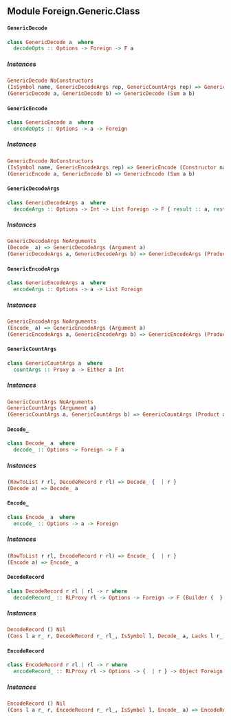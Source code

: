 ## Module Foreign.Generic.Class

#### `GenericDecode`

``` purescript
class GenericDecode a  where
  decodeOpts :: Options -> Foreign -> F a
```

##### Instances
``` purescript
GenericDecode NoConstructors
(IsSymbol name, GenericDecodeArgs rep, GenericCountArgs rep) => GenericDecode (Constructor name rep)
(GenericDecode a, GenericDecode b) => GenericDecode (Sum a b)
```

#### `GenericEncode`

``` purescript
class GenericEncode a  where
  encodeOpts :: Options -> a -> Foreign
```

##### Instances
``` purescript
GenericEncode NoConstructors
(IsSymbol name, GenericEncodeArgs rep) => GenericEncode (Constructor name rep)
(GenericEncode a, GenericEncode b) => GenericEncode (Sum a b)
```

#### `GenericDecodeArgs`

``` purescript
class GenericDecodeArgs a  where
  decodeArgs :: Options -> Int -> List Foreign -> F { result :: a, rest :: List Foreign, next :: Int }
```

##### Instances
``` purescript
GenericDecodeArgs NoArguments
(Decode_ a) => GenericDecodeArgs (Argument a)
(GenericDecodeArgs a, GenericDecodeArgs b) => GenericDecodeArgs (Product a b)
```

#### `GenericEncodeArgs`

``` purescript
class GenericEncodeArgs a  where
  encodeArgs :: Options -> a -> List Foreign
```

##### Instances
``` purescript
GenericEncodeArgs NoArguments
(Encode_ a) => GenericEncodeArgs (Argument a)
(GenericEncodeArgs a, GenericEncodeArgs b) => GenericEncodeArgs (Product a b)
```

#### `GenericCountArgs`

``` purescript
class GenericCountArgs a  where
  countArgs :: Proxy a -> Either a Int
```

##### Instances
``` purescript
GenericCountArgs NoArguments
GenericCountArgs (Argument a)
(GenericCountArgs a, GenericCountArgs b) => GenericCountArgs (Product a b)
```

#### `Decode_`

``` purescript
class Decode_ a  where
  decode_ :: Options -> Foreign -> F a
```

##### Instances
``` purescript
(RowToList r rl, DecodeRecord r rl) => Decode_ {  | r }
(Decode a) => Decode_ a
```

#### `Encode_`

``` purescript
class Encode_ a  where
  encode_ :: Options -> a -> Foreign
```

##### Instances
``` purescript
(RowToList r rl, EncodeRecord r rl) => Encode_ {  | r }
(Encode a) => Encode_ a
```

#### `DecodeRecord`

``` purescript
class DecodeRecord r rl | rl -> r where
  decodeRecord_ :: RLProxy rl -> Options -> Foreign -> F (Builder {  } ({  | r }))
```

##### Instances
``` purescript
DecodeRecord () Nil
(Cons l a r_ r, DecodeRecord r_ rl_, IsSymbol l, Decode_ a, Lacks l r_) => DecodeRecord r (Cons l a rl_)
```

#### `EncodeRecord`

``` purescript
class EncodeRecord r rl | rl -> r where
  encodeRecord_ :: RLProxy rl -> Options -> {  | r } -> Object Foreign
```

##### Instances
``` purescript
EncodeRecord () Nil
(Cons l a r_ r, EncodeRecord r_ rl_, IsSymbol l, Encode_ a) => EncodeRecord r (Cons l a rl_)
```


